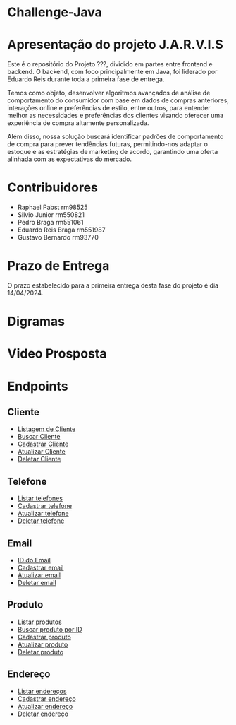 # Challenge-Java

# Apresentação do projeto J.A.R.V.I.S
Este é o repositório do Projeto ???, dividido em partes entre frontend e backend. O backend, com foco principalmente em Java, foi liderado por Eduardo Reis durante toda a primeira fase de entrega.

Temos como objeto, desenvolver algoritmos avançados de análise de
comportamento do consumidor com base em dados de compras anteriores, interações
online e preferências de estilo, entre outros, para entender melhor as necessidades e
preferências dos clientes visando oferecer uma experiência de compra altamente
personalizada.


Além disso, nossa solução buscará identificar padrões de comportamento de
compra para prever tendências futuras, permitindo-nos adaptar o estoque e as estratégias
de marketing de acordo, garantindo uma oferta alinhada com as expectativas do
mercado.

# Contribuidores
- Raphael Pabst  rm98525
- Silvio Junior rm550821
- Pedro Braga  rm551061
- Eduardo Reis Braga rm551987
- Gustavo Bernardo rm93770

# Prazo de Entrega

O prazo estabelecido para a primeira entrega desta fase do projeto é dia 14/04/2024.





# Digramas

# Video Prosposta

# Endpoints

## Cliente
- [Listagem de Cliente](#login)
- [Buscar Cliente](#buscar_usuário)
- [Cadastrar Cliente](#cadastrar_usuário)
- [Atualizar Cliente](#atualizar_usuário)
- [Deletar Cliente](#deletar_telefone)

## Telefone
- [Listar telefones ](#listar_telefone)
- [Cadastrar telefone](#cadastar_telefone_usuario)
- [Atualizar telefone](#atualizar_usuário)
- [Deletar telefone](#deletar_telefone)

## Email
- [ID do Email](#id_do_email)
- [Cadastrar email](#cadastar_email_usuario)
- [Atualizar email](#atualizar_usuário)
- [Deletar email](#deletar_email)

## Produto
- [Listar produtos](#listar_produtos)
- [Buscar produto por ID](#buscar_produto_por_id)
- [Cadastrar produto](#cadastrar_produto)
- [Atualizar produto](#atualizar_produto)
- [Deletar produto](#deletar_produto)

## Endereço
- [Listar endereços](#listar_enderecos)
- [Cadastrar endereço](#cadastrar_endereco)
- [Atualizar endereço](#atualizar_endereco)
- [Deletar endereço](#deletar_endereco)
  

  



